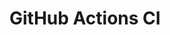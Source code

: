 # GitHub Actions CI




































































































































































































































































































































































